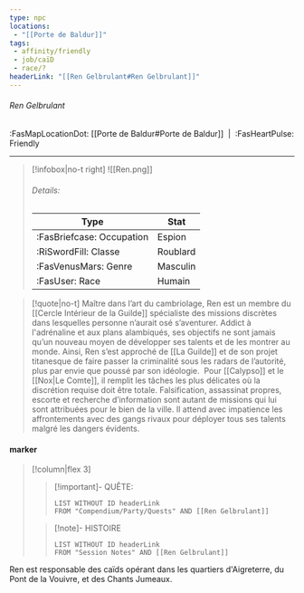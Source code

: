 ```yaml
---
type: npc
locations:
 - "[[Porte de Baldur]]"
tags:
 - affinity/friendly
 - job/caïD
 - race/?
headerLink: "[[Ren Gelbrulant#Ren Gelbrulant]]"
---
```

###### Ren Gelbrulant
<span class="sub2">:FasMapLocationDot: [[Porte de Baldur#Porte de Baldur]]&nbsp;&nbsp;|&nbsp;&nbsp;:FasHeartPulse: Friendly </span>
___

> [!infobox|no-t right]
> ![[Ren.png]]
> ###### Details:
> | Type | Stat |
> | ---- | ---- |
> | :FasBriefcase: Occupation | Espion |
> | :RiSwordFill: Classe | Roublard |
> | :FasVenusMars: Genre | Masculin |
> | :FasUser: Race | Humain |
<span class="clearfix"></span>

> [!quote|no-t]
>Maître dans l’art du cambriolage, Ren est un membre du [[Cercle Intérieur de la Guilde]] spécialiste des missions discrètes dans lesquelles personne n’aurait osé s’aventurer. Addict à l'adrénaline et aux plans alambiqués, ses objectifs ne sont jamais qu’un nouveau moyen de développer ses talents et de les montrer au monde. Ainsi, Ren s’est approché de [[La Guilde]] et de son projet titanesque de faire passer la criminalité sous les radars de l’autorité, plus par envie que poussé par son idéologie. 
Pour [[Calypso]] et le [[Nox|Le Comte]], il remplit les tâches les plus délicates où la discrétion requise doit être totale. Falsification, assassinat propres, escorte et recherche d’information sont autant de missions qui lui sont attribuées pour le bien de la ville. Il attend avec impatience les affrontements avec des gangs rivaux pour déployer tous ses talents malgré les dangers évidents.

#### marker
> [!column|flex 3]
>> [!important]- QUÊTE:
>>```dataview
>>LIST WITHOUT ID headerLink
>>FROM "Compendium/Party/Quests" AND [[Ren Gelbrulant]]
>
>>[!note]- HISTOIRE
>>```dataview
>>LIST WITHOUT ID headerLink
>>FROM "Session Notes" AND [[Ren Gelbrulant]]

Ren est responsable des caïds opérant dans les quartiers d'Aigreterre, du Pont de la Vouivre, et des Chants Jumeaux.